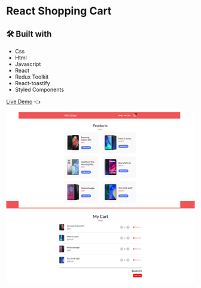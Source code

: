 # React Shopping Cart

## 🛠️ Built with

- Css
- Html
- Javascript
- React
- Redux Toolkit
- React-toastify
- Styled Components

[Live Demo](https://furip0x.github.io/react-redux-shopping-cart/) :point_left:

![Preview](https://raw.githubusercontent.com/furip0x/react-redux-shopping-cart/main/src/Assets/images/preview.png)
